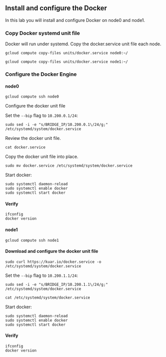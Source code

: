## Install and configure the Docker

In this lab you will install and configure Docker on node0 and node1.

### Copy Docker systemd unit file

Docker will run under systemd. Copy the docker.service unit file each node.

```
gcloud compute copy-files units/docker.service node0:~/
```
```
gcloud compute copy-files units/docker.service node1:~/
```

### Configure the Docker Engine

#### node0

```
gcloud compute ssh node0
```

Configure the docker unit file

Set the `--bip` flag to `10.200.0.1/24`:

```
sudo sed -i -e "s/BRIDGE_IP/10.200.0.1\/24/g;" /etc/systemd/system/docker.service
```

Review the docker unit file.

```
cat docker.service
```

Copy the docker unit file into place.

```
sudo mv docker.service /etc/systemd/system/docker.service
```

Start docker:

```
sudo systemctl daemon-reload
sudo systemctl enable docker
sudo systemctl start docker
```

#### Verify

```
ifconfig
docker version
```

#### node1

```
gcloud compute ssh node1
```

#### Download and configure the docker unit file

```
sudo curl https://kuar.io/docker.service -o /etc/systemd/system/docker.service
```

Set the `--bip` flag to `10.200.1.1/24`:

```
sudo sed -i -e "s/BRIDGE_IP/10.200.1.1\/24/g;" /etc/systemd/system/docker.service
```

```
cat /etc/systemd/system/docker.service
```

Start docker:

```
sudo systemctl daemon-reload
sudo systemctl enable docker
sudo systemctl start docker
```

#### Verify

```
ifconfig
docker version
```
